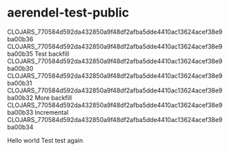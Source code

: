 # aerendel-test-public
CLOJARS_770584d592da432850a9f48df2afba5dde4410ac13624acef38e9ba00b36
CLOJARS_770584d592da432850a9f48df2afba5dde4410ac13624acef38e9ba00b35
Test backfill
CLOJARS_770584d592da432850a9f48df2afba5dde4410ac13624acef38e9ba00b30
CLOJARS_770584d592da432850a9f48df2afba5dde4410ac13624acef38e9ba00b31
CLOJARS_770584d592da432850a9f48df2afba5dde4410ac13624acef38e9ba00b32
More backfill
CLOJARS_770584d592da432850a9f48df2afba5dde4410ac13624acef38e9ba00b33
Incremental
CLOJARS_770584d592da432850a9f48df2afba5dde4410ac13624acef38e9ba00b34

Hello world
Test test again
